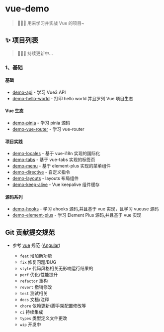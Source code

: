 # vue-demo

> 🍉🍉🍉 用来学习并实战 Vue 的项目~

## ✨ 项目列表

> 🍉🍉🍉 持续更新中...

### 1、基础
#### 基础
- [demo-api](https://github.com/chuxin-cs/vue-demo/tree/master/demo-api) - 学习 Vue3 API
- [demo-hello-world](https://github.com/chuxin-cs/vue-demo/tree/master/demo-hello-world) - 打印 hello world 并且罗列 Vue 项目生态
#### Vue 生态
- [demo-pinia](https://github.com/chuxin-cs/vue-demo/tree/master/demo-pinia) - 学习 pinia 源码
- [demo-vue-router](https://github.com/chuxin-cs/vue-demo/tree/master/demo-vue-router) - 学习 vue-router
#### 项目实践
- [demo-locales](https://github.com/chuxin-cs/vue-demo/tree/master/demo-locales) - 基于 vue-i18n 实现的国际化
- [demo-tabs](https://github.com/chuxin-cs/vue-demo/tree/master/demo-tabs) - 基于 vue-tabs 实现的标签页
- [demo-menu](https://github.com/chuxin-cs/vue-demo/tree/master/demo-menu) - 基于 element-plus 实现的菜单组件
- [demo-directive](https://github.com/chuxin-cs/vue-demo/tree/master/demo-directive) - 自定义指令
- [demo-layouts](https://github.com/chuxin-cs/vue-demo/tree/master/demo-layouts) - layouts 布局组件
- [demo-keep-alive](https://github.com/chuxin-cs/vue-demo/tree/master/demo-keep-alive) - Vue keepalive 组件缓存
#### 源码系列
- [demo-hooks](https://github.com/chuxin-cs/vue-demo/tree/master/demo-hooks) - 学习 ahooks 源码,并且基于 vue 实现，且学习 vueuse 源码
- [demo-element-plus](https://github.com/chuxin-cs/vue-demo/tree/master/demo-element-plus) - 学习 Element Plus 源码,并且基于 vue 实现

## Git 贡献提交规范

- 参考 [vue](https://github.com/vuejs/vue/blob/dev/.github/COMMIT_CONVENTION.md) 规范 ([Angular](https://github.com/conventional-changelog/conventional-changelog/tree/master/packages/conventional-changelog-angular))

  - `feat` 增加新功能
  - `fix` 修复问题/BUG
  - `style` 代码风格相关无影响运行结果的
  - `perf` 优化/性能提升
  - `refactor` 重构
  - `revert` 撤销修改
  - `test` 测试相关
  - `docs` 文档/注释
  - `chore` 依赖更新/脚手架配置修改等
  - `ci` 持续集成
  - `types` 类型定义文件更改
  - `wip` 开发中
